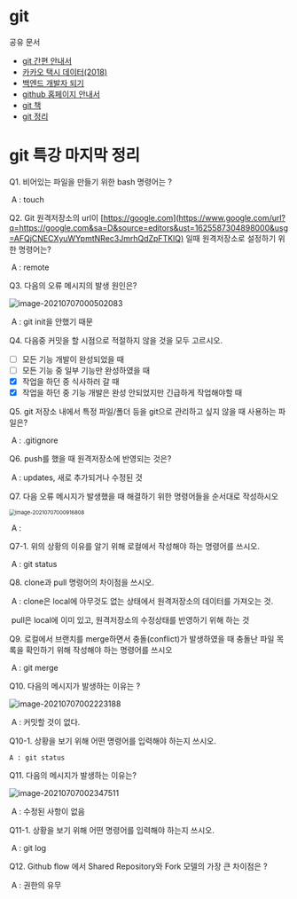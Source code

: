 # git

공유 문서

* [git 간편 안내서](http://rogerdudler.github.io/git-guide/index.ko.html)
* [카카오 택시 데이터(2018)](https://brunch.co.kr/@kakao-it/38)
* [백엔드 개발자 되기](https://d2.naver.com/news/3435170)
* [github 홈페이지 안내서](https://guides.github.com/activities/hello-world/)
* [git 책](https://git-scm.com/book/ko/v2)
* [git 정리](https://backlog.com/git-tutorial/kr/stepup/stepup1_1.html)

# git 특강 마지막 정리

Q1. 비어있는 파일을 만들기 위한 bash 명령어는 ? 

​	A : touch

Q2.  Git 원격저장소의 url이 [https://google.com](https://www.google.com/url?q=https://google.com&sa=D&source=editors&ust=1625587304898000&usg=AFQjCNECXyuWYpmtNRec3JmrhQdZpFTKlQ) 일때 원격저장소로 설정하기 위한 명령어는?

​	A : remote

Q3. 다음의 오류 메시지의 발생 원인은?

![image-20210707000502083](C:/Users/dbswj/AppData/Roaming/Typora/typora-user-images/image-20210707000502083.png)

​	A : git init을 안했기 때문

Q4. 다음중 커밋을 할 시점으로 적절하지 않을 것을 모두 고르시오.

- [ ] 모든 기능 개발이 완성되었을 때
- [ ] 모든 기능 중 일부 기능만 완성하였을 때
- [x] 작업을 하던 중 식사하러 갈 때
- [x] 작업을 하던 중 기능 개발은 완성 안되었지만 긴급하게 작업해야할 때

Q5. git 저장소 내에서 특정 파일/폴더 등을 git으로 관리하고 싶지 않을 때 사용하는 파일은?

​	A : .gitignore

Q6. push를 했을 때 원격저장소에 반영되는 것은?

​	A : updates, 새로 추가되거나 수정된 것

Q7. 다음 오류 메시지가 발생했을 때 해결하기 위한 명령어들을 순서대로 작성하시오

<img src="C:/Users/dbswj/AppData/Roaming/Typora/typora-user-images/image-20210707000916808.png" alt="image-20210707000916808" style="zoom: 67%;" />

​	A :

Q7-1. 위의 상황의 이유를 알기 위해 로컬에서 작성해야 하는 명령어를 쓰시오.

​	A : git status

Q8. clone과 pull 명령어의 차이점을 쓰시오.

​	A : clone은 local에 아무것도 없는 상태에서 원격저장소의 데이터를 가져오는 것.

​		  pull은 local에 이미 있고, 원격저장소의 수정상태를 반영하기 위해 하는 것

Q9. 로컬에서 브랜치를 merge하면서 충돌(conflict)가 발생하였을 때 충돌난 파일 목록을 확인하기 위해 작성해야 하는 명령어를 쓰시오

​	A : git merge

Q10. 다음의 메시지가 발생하는 이유는 ?

![image-20210707002223188](C:/Users/dbswj/AppData/Roaming/Typora/typora-user-images/image-20210707002223188.png)

​	A : 커밋할 것이 없다.

Q10-1. 상황을 보기 위해 어떤 명령어를 입력해야 하는지 쓰시오.

 	A : git status

Q11. 다음의 메시지가 발생하는 이유는?

![image-20210707002347511](C:/Users/dbswj/AppData/Roaming/Typora/typora-user-images/image-20210707002347511.png)

​	A : 수정된 사항이 없음

Q11-1. 상황을 보기 위해 어떤 명령어를 입력해야 하는지 쓰시오.

​	A : git log

Q12. Github flow 에서 Shared Repository와 Fork 모델의 가장 큰 차이점은 ?

​	A : 권한의 유무